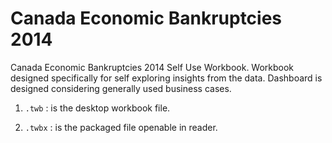 # Canada Economic Bankruptcies 2014

Canada Economic Bankruptcies 2014 Self Use Workbook. Workbook designed specifically for self exploring insights from the data. Dashboard is designed considering generally used business cases.

1. `.twb` : is the desktop workbook file.

2. `.twbx` : is the packaged file openable in reader.
